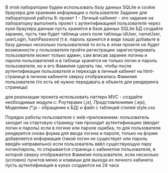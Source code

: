 В этой лабораторке будем использовать базу данных SQLite
и cookie браузера для хранения информации о пользователе
Задание для лабораторной работы 8:
проект 1 - Личный кабинет - это задание на лабораторку
выполнить проект с аутентификацией пользователя через куки браузера
данные пусть хранятся в базе данных SQLite
БД создайте заранее, пусть там будет таблица users
поля таблицы idUser, nameUser, userLogin, hashPassword (т.е. пароль хранится в виде хэша)
добавьте в базу данных несколько пользователей
то есть в этом проекте не будет возможности у пользователя пройти регистрацию
зарегистрировать пользователя может только админ, сам вписав заранее логины и пароли пользователей
и в таблице хранятся не только логин и пароль пользователя, но и его Фамилия
сделать так, чтобы после аутентификации пользователя и переходе в личный кабинет на html-странице в личном кабинете сверху отображалась Фамилия пользователя (то есть её нужно передавать в объекте для рендеринга страницы)

для реализации проекта использовать паттерн MVC - создайте необходимые модули с:
Роутерами (*.js),
Представлениями (*.ejs),
Моделями (*.js - обращение к БД)
и файл с таблицей стилей style.css

Порядок работы пользователя с web-приложением:
пользователь заходит на стартовую страницу
там проходит аутентификацию (вводит логин и пароль)
если в логине или пароле ошибка, то для пользователя рендерится снова форма для ввода логина и пароля, только на форме добавляется информация (такой логин не существует или пароль введён неправильно)
если пользователь ввёл существующую пару логин/пароль, то открывается страница с кабинетом пользователя, в которой сверху отображается Фамилия пользователя, если несколько (условно) пунктов меню и клавиши для выхода из личного кабинета
пусть аутентификация в куках создаются на 24 часа
